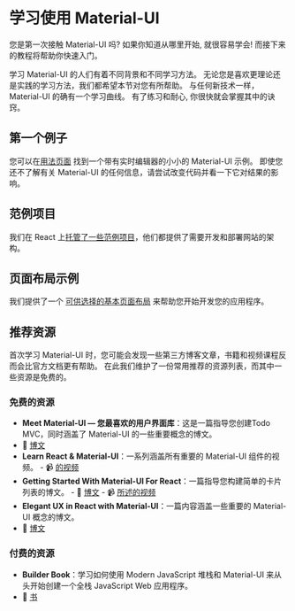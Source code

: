 # 学习使用 Material-UI

<p class="description">您是第一次接触 Material-UI 吗? 如果你知道从哪里开始, 就很容易学会! 而接下来的教程将帮助你快速入门。</p>

学习 Material-UI 的人们有着不同背景和不同学习方法。 无论您是喜欢更理论还是实践的学习方法，我们都希望本节对您有所帮助。 与任何新技术一样，Material-UI 的确有一个学习曲线。 有了练习和耐心, 你很快就会掌握其中的诀窍。

## 第一个例子

您可以在[用法页面](/getting-started/usage/#quick-start) 找到一个带有实时编辑器的小小的 Material-UI 示例。 即使您还不了解有关 Material-UI 的任何信息，请尝试改变代码并看一下它对结果的影响。

## 范例项目

我们在 React 上[托管了一些范例项目](/getting-started/example-projects/)，他们都提供了需要开发和部署网站的架构。

## 页面布局示例

我们提供了一个 [可供选择的基本页面布局](/getting-started/page-layout-examples/) 来帮助您开始开发您的应用程序。

## 推荐资源

首次学习 Material-UI 时，您可能会发现一些第三方博客文章，书籍和视频课程反而会比官方文档更有帮助。 在此我们维护了一份常用推荐的资源列表，而其中一些资源是免费的。

### 免费的资源

- **Meet Material-UI — 您最喜欢的用户界面库**：这是一篇指导您创建Todo MVC，同时涵盖了 Material-UI 的一些重要概念的博文。 
 - 📝 [博文](https://medium.freecodecamp.org/meet-your-material-ui-your-new-favorite-user-interface-library-6349a1c88a8c)
- **Learn React & Material-UI**：一系列涵盖所有重要的 Material-UI 组件的视频。 - 📹 [的视频](https://www.youtube.com/watch?v=xm4LX5fJKZ8&list=PLcCp4mjO-z98WAu4sd0eVha1g-NMfzHZk)
- **Getting Started With Material-UI For React**：一篇指导您构建简单的卡片列表的博文。 - 📝 [博文](https://medium.com/codingthesmartway-com-blog/getting-started-with-material-ui-for-react-material-design-for-react-364b2688b555) - 📹 [所述的视频](https://www.youtube.com/watch?v=PWadEeOuv5o)
- **Elegant UX in React with Material-UI**：一篇内容涵盖一些重要的 Material-UI 概念的博文。 
 - 📝 [博文](https://alligator.io/react/material-ui/)

### 付费的资源

- **Builder Book**：学习如何使用 Modern JavaScript 堆栈和 Material-UI 来从头开始创建一个全栈 JavaScript Web 应用程序。 
 - 📘 [书](https://builderbook.org/book)